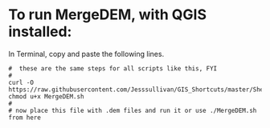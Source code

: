 # To run MergeDEM, with QGIS installed:

In Terminal, copy and paste the following lines.  

```
#  these are the same steps for all scripts like this, FYI
#  
curl -O https://raw.githubusercontent.com/Jesssullivan/GIS_Shortcuts/master/ShellScripts/MergeDEM.sh
chmod u+x MergeDEM.sh
# 
# now place this file with .dem files and run it or use ./MergeDEM.sh from here
```
